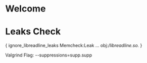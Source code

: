 # Welcome

# Leaks Check
{
    ignore_libreadline_leaks
    Memcheck:Leak
    ...
    obj:*/libreadline.so.*
}

Valgrind Flag: --suppressions=supp.supp
